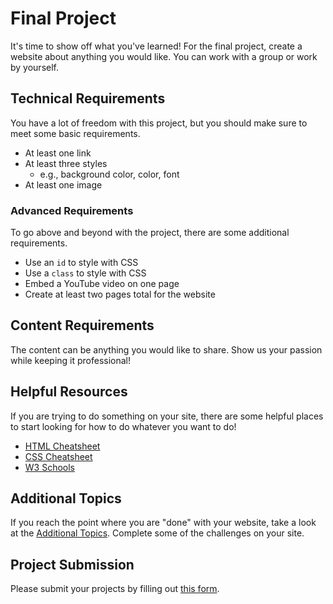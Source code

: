 # Final Project
It's time to show off what you've learned! For the final project, create a website about anything you would like. You can work with a group or work by yourself.

## Technical Requirements
You have a lot of freedom with this project, but you should make sure to meet some basic requirements.

- At least one link
- At least three styles
  - e.g., background color, color, font
- At least one image

### Advanced Requirements
To go above and beyond with the project, there are some additional requirements.

- Use an `id` to style with CSS
- Use a `class` to style with CSS
- Embed a YouTube video on one page
- Create at least two pages total for the website

## Content Requirements
The content can be anything you would like to share. Show us your passion while keeping it professional!

## Helpful Resources
If you are trying to do something on your site, there are some helpful places to start looking for how to do whatever you want to do!

- [HTML Cheatsheet](HtmlCheatsheet.md)
- [CSS Cheatsheet](CssCheatsheet.md)
- [W3 Schools](https://w3schools.com)

## Additional Topics
If you reach the point where you are "done" with your website, take a look at the [Additional Topics](https://hylandtechoutreach.github.io/coding-activities/HtmlCssJsContinued/AdditionalTopicChallenges.html). Complete some of the challenges on your site.

## Project Submission
Please submit your projects by filling out [this form](https://forms.gle/rzizmfcCCNbUNkzn9).